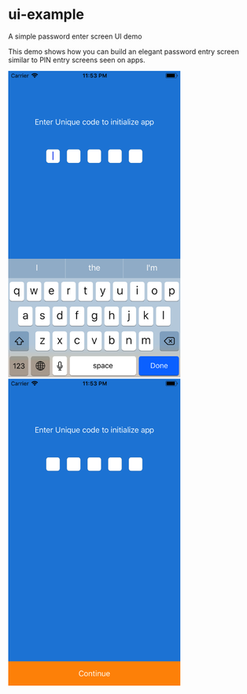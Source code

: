 # ui-example
A simple password enter screen UI demo

This demo shows how you can build an elegant password entry screen similar to PIN entry screens seen on apps.

<img src="https://github.com/vdharankar/ui-example/blob/master/Simulator%20Screen%20Shot%20-%20iPhone%208%20-%202018-07-08%20at%2023.53.08.png" width="350" alt="">

<img src="https://github.com/vdharankar/ui-example/blob/master/Simulator%20Screen%20Shot%20-%20iPhone%208%20-%202018-07-08%20at%2023.53.13.png" width="350" alt="">


